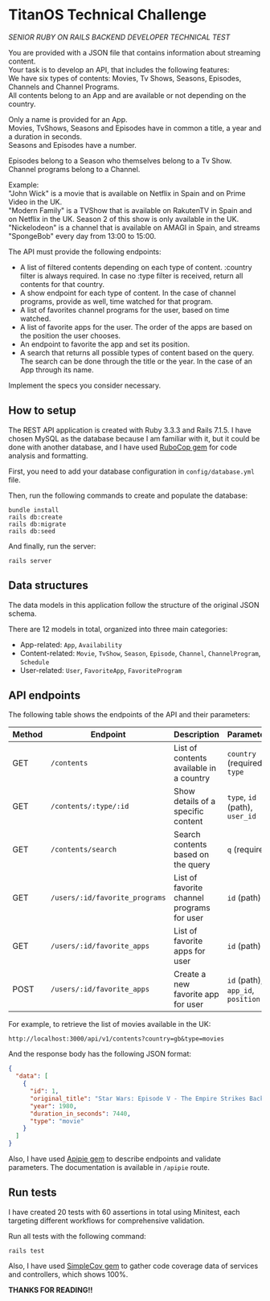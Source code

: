 # TitanOS Technical Challenge

*SENIOR RUBY ON RAILS BACKEND DEVELOPER TECHNICAL TEST*

You are provided with a JSON file that contains information about streaming content.\
Your task is to develop an API, that includes the following features:\
We have six types of contents: Movies, Tv Shows, Seasons, Episodes, Channels and Channel Programs.\
All contents belong to an App and are available or not depending on the country.

Only a name is provided for an App.\
Movies, TvShows, Seasons and Episodes have in common a title, a year and a duration in seconds.\
Seasons and Episodes have a number.

Episodes belong to a Season who themselves belong to a Tv Show.\
Channel programs belong to a Channel.

Example:\
"John Wick" is a movie that is available on Netflix in Spain and on Prime Video in the UK.\
"Modern Family" is a TVShow that is available on RakutenTV in Spain and on Netflix in the UK. Season 2 of this show is only available in the UK.\
"Nickelodeon" is a channel that is available on AMAGI in Spain, and streams "SpongeBob" every day from 13:00 to 15:00.

The API must provide the following endpoints:
- A list of filtered contents depending on each type of content. :country filter is always required. In case no :type filter is received, return all contents for that country.
- A show endpoint for each type of content. In the case of channel programs, provide as well, time watched for that program.
- A list of favorites channel programs for the user, based on time watched.
- A list of favorite apps for the user. The order of the apps are based on the position the user chooses.
- An endpoint to favorite the app and set its position.
- A search that returns all possible types of content based on the query. The search can be done through the title or the year. In the case of an App through its name.

Implement the specs you consider necessary.

## How to setup

The REST API application is created with Ruby 3.3.3 and Rails 7.1.5. I have chosen MySQL as the database because I am familiar with it, but it could be done with another database, and I have used [RuboCop gem](https://github.com/rubocop/rubocop) for code analysis and formatting.

First, you need to add your database configuration in `config/database.yml` file.

Then, run the following commands to create and populate the database:

```
bundle install
rails db:create
rails db:migrate
rails db:seed
```

And finally, run the server:

```
rails server
```

## Data structures

The data models in this application follow the structure of the original JSON schema.

There are 12 models in total, organized into three main categories:
- App-related: `App`, `Availability`
- Content-related: `Movie`, `TvShow`, `Season`, `Episode`, `Channel`, `ChannelProgram`, `Schedule`
- User-related: `User`, `FavoriteApp`, `FavoriteProgram`

## API endpoints

The following table shows the endpoints of the API and their parameters:

| Method | Endpoint                       | Description                                | Parameters                        |
| ------ | ------------------------------ | ------------------------------------------ | --------------------------------- |
| GET    | `/contents`                    | List of contents available in a country    | `country` (required), `type`      |
| GET    | `/contents/:type/:id`          | Show details of a specific content	       | `type`, `id` (path), `user_id`    |
| GET    | `/contents/search`             | Search contents based on the query         | `q` (required)                    |
| GET    | `/users/:id/favorite_programs` | List of favorite channel programs for user | `id` (path)                       |
| GET    | `/users/:id/favorite_apps`     | List of favorite apps for user             | `id` (path)                       |
| POST   | `/users/:id/favorite_apps`     | Create a new favorite app for user         | `id` (path), `app_id`, `position` |

For example, to retrieve the list of movies available in the UK:

```
http://localhost:3000/api/v1/contents?country=gb&type=movies
```

And the response body has the following JSON format:

```json
{
  "data": [
    {
      "id": 1,
      "original_title": "Star Wars: Episode V - The Empire Strikes Back",
      "year": 1980,
      "duration_in_seconds": 7440,
      "type": "movie"
    }
  ]
}
```

Also, I have used [Apipie gem](https://github.com/Apipie/apipie-rails) to describe endpoints and validate parameters. The documentation is available in `/apipie` route.

## Run tests

I have created 20 tests with 60 assertions in total using Minitest, each targeting different workflows for comprehensive validation.

Run all tests with the following command:

```
rails test
```

Also, I have used [SimpleCov gem](https://github.com/simplecov-ruby/simplecov) to gather code coverage data of services and controllers, which shows 100%.

**THANKS FOR READING!!**
